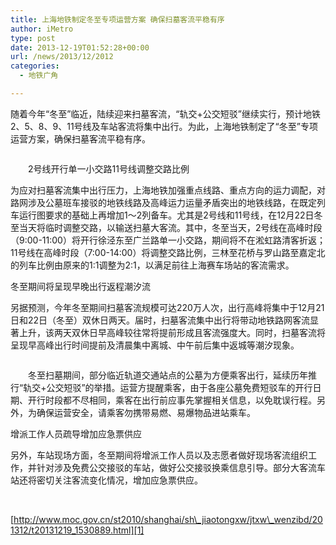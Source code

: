 ```yaml
---
title: 上海地铁制定冬至专项运营方案 确保扫墓客流平稳有序
author: iMetro
type: post
date: 2013-12-19T01:52:28+00:00
url: /news/2013/12/2012
categories:
  - 地铁广角

---
```

随着今年“冬至”临近，陆续迎来扫墓客流，“轨交+公交短驳”继续实行，预计地铁2、5、8、9、11号线及车站客流将集中出行。为此，上海地铁制定了“冬至”专项运营方案，确保扫墓客流平稳有序。

<p align="center">
  <img src="http://www.moc.gov.cn/st2010/shanghai/sh_jiaotongxw/jtxw_wenzibd/201312/W020131219339483531438.jpg" alt="" />
</p>

　　2号线开行单一小交路11号线调整交路比例

为应对扫墓客流集中出行压力，上海地铁加强重点线路、重点方向的运力调配，对路网涉及公墓班车接驳的地铁线路及高峰运力运量矛盾突出的地铁线路，在既定列车运行图要求的基础上再增加1～2列备车。尤其是2号线和11号线，在12月22日冬至当天将临时调整交路，以输送扫墓大客流。其中，冬至当天，2号线在高峰时段（9:00-11:00）将开行徐泾东至广兰路单一小交路，期间将不在淞虹路清客折返；11号线在高峰时段（7:00-14:00）将调整交路比例，三林至花桥与罗山路至嘉定北的列车比例由原来的1:1调整为2:1，以满足前往上海赛车场站的客流需求。

冬至期间将呈现早晚出行返程潮汐流

另据预测，今年冬至期间扫墓客流规模可达220万人次，出行高峰将集中于12月21日和22日（冬至）双休日两天。届时，扫墓客流集中出行将带动地铁路网客流显著上升，该两天双休日早高峰较往常将提前形成且客流强度大。同时，扫墓客流将呈现早高峰出行时间提前及清晨集中离城、中午前后集中返城等潮汐现象。

<p align="center">
  <img src="http://www.moc.gov.cn/st2010/shanghai/sh_jiaotongxw/jtxw_wenzibd/201312/W020131219339483545538.jpg" alt="" />
</p>

　　冬至扫墓期间，部分临近轨道交通站点的公墓为方便乘客出行，延续历年推行“轨交+公交短驳”的举措。运营方提醒乘客，由于各座公墓免费短驳车的开行日期、开行时段都不尽相同，乘客在出行前应事先掌握相关信息，以免耽误行程。另外，为确保运营安全，请乘客勿携带易燃、易爆物品进站乘车。

增派工作人员疏导增加应急票供应

另外，车站现场方面，冬至期间将增派工作人员以及志愿者做好现场客流组织工作，并针对涉及免费公交接驳的车站，做好公交接驳换乘信息引导。部分大客流车站还将密切关注客流变化情况，增加应急票供应。

&nbsp;

[http://www.moc.gov.cn/st2010/shanghai/sh\_jiaotongxw/jtxw\_wenzibd/201312/t20131219_1530889.html][1]

 [1]: http://www.moc.gov.cn/st2010/shanghai/sh_jiaotongxw/jtxw_wenzibd/201312/t20131219_1530889.html